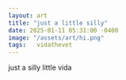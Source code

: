 ```yaml
---
layout: art
title: "just a little silly"
date: 2025-01-11 05:31:00 -0400
image: "/assets/art/hi.png"
tags:   vidathevet
---
```


just a silly little vida